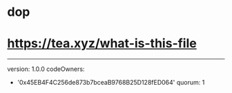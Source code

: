 # dop
# https://tea.xyz/what-is-this-file
---
version: 1.0.0
codeOwners:
  - '0x45EB4F4C256de873b7bceaB9768B25D128fED064'
quorum: 1
